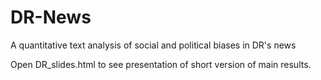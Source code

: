 # DR-News

A quantitative text analysis of social and political biases in DR's news

Open DR_slides.html to see presentation of short version of main results.
